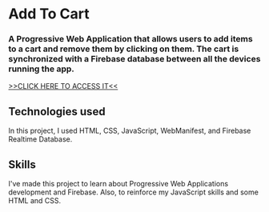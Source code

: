 # Add To Cart
### A Progressive Web Application that allows users to add items to a cart and remove them by clicking on them. The cart is synchronized with a Firebase database between all the devices running the app.
<a href="https://theabdel572.github.io/Add-To-Cart/" target="_blank">>>CLICK HERE TO ACCESS IT<<</a>

## Technologies used
In this project, I used HTML, CSS, JavaScript, WebManifest, and Firebase Realtime Database.

## Skills
I've made this project to learn about Progressive Web Applications development and Firebase.
Also, to reinforce my JavaScript skills and some HTML and CSS.
